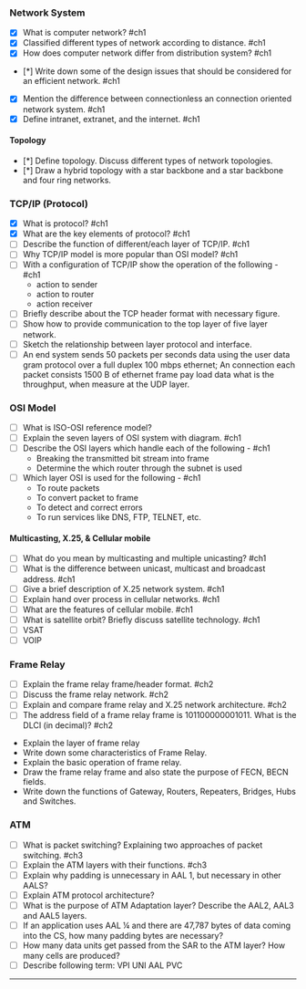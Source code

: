 ### Network System

- [x] What is computer network? #ch1 
- [x] Classified different types of network according to distance. #ch1 
- [x] How does computer network differ from distribution system? #ch1 
- [*] Write down some of the design issues that should be considered for an efficient network. #ch1 
- [x] Mention the difference between connectionless an connection oriented network system. #ch1 
- [x] Define intranet, extranet, and the internet. #ch1 

#### Topology

- [*] Define topology. Discuss different types of network topologies.
- [*] Draw a hybrid topology with a star backbone and a star backbone and four ring networks.


### TCP/IP (Protocol)

- [x] What is protocol?  #ch1
- [x] What are the key elements of protocol? #ch1 
- [ ] Describe the function of different/each layer of TCP/IP. #ch1 
- [ ] Why TCP/IP model is more popular than OSI model? #ch1 
- [ ] With a configuration of TCP/IP show the operation of the following - #ch1 
	- action to sender
	- action to router
	- action receiver
- [ ] Briefly describe about the TCP header format with necessary figure.
- [ ] Show how to provide communication to the top layer of five layer network.
- [ ] Sketch the relationship between layer protocol and interface.
- [ ] An end system sends 50 packets per seconds data using the user data gram protocol over a full duplex 100 mbps ethernet; An connection each packet consists 1500 B of ethernet frame pay load data what is the throughput, when measure at the UDP layer.

### OSI Model

- [ ] What is ISO-OSI reference model?
- [ ] Explain the seven layers of OSI system with diagram. #ch1 
- [ ] Describe the OSI layers which handle each of the following - #ch1 
    - Breaking the transmitted bit stream into frame
    - Determine the which router through the subnet is used
- [ ] Which layer OSI is used for the following - #ch1 
    - To route packets
    - To convert packet to frame
    - To detect and correct errors
    - To run services like DNS, FTP, TELNET, etc.

#### Multicasting, X.25, & Cellular mobile

- [ ] What do you mean by multicasting and multiple unicasting? #ch1 
- [ ] What is the difference between unicast, multicast and broadcast address. #ch1 
- [ ] Give a brief description of X.25 network system. #ch1 
- [ ] Explain hand over process in cellular networks. #ch1 
- [ ] What are the features of cellular mobile. #ch1 
- [ ] What is satellite orbit? Briefly discuss satellite technology. #ch1 
- [ ] VSAT
- [ ] VOIP

### Frame Relay

- [ ] Explain the frame relay frame/header format. #ch2
- [ ] Discuss the frame relay network. #ch2 
- [ ] Explain and compare frame relay and X.25 network architecture. #ch2 
- [ ] The address field of a frame relay frame is 101100000001011. What is the DLCI (in decimal)? #ch2 
- Explain the layer of frame relay
- Write down some characteristics of Frame Relay.
- Explain the basic operation of frame relay.
- Draw the frame relay frame and also state the purpose of FECN, BECN fields.
- Write down the functions of Gateway, Routers, Repeaters, Bridges, Hubs and Switches.

### ATM

- [ ] What is packet switching? Explaining two approaches of packet switching. #ch3 
- [ ] Explain the ATM layers with their functions. #ch3 
- [ ] Explain why padding is unnecessary in AAL 1, but necessary in other AALS?
- [ ] Explain ATM protocol architecture?
- [ ] What is the purpose of ATM Adaptation layer? Describe the AAL2, AAL3 and AAL5 layers.
- [ ] If an application uses AAL ¼ and there are 47,787 bytes of data coming into the CS, how many padding bytes are necessary? 
- [ ] How many data units get passed from the SAR to the ATM layer? How many cells are produced?
- [ ] Describe following term: VPI UNI AAL PVC

---
